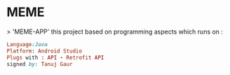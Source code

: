 
<h1>MEME</h1>
> 'MEME-APP' this project based on programming aspects which runs on :

```Ruby
Language:Java
Platform: Android Studio 
Plugs with : API - Retrofit API
signed by: Tanuj Gaur
```
